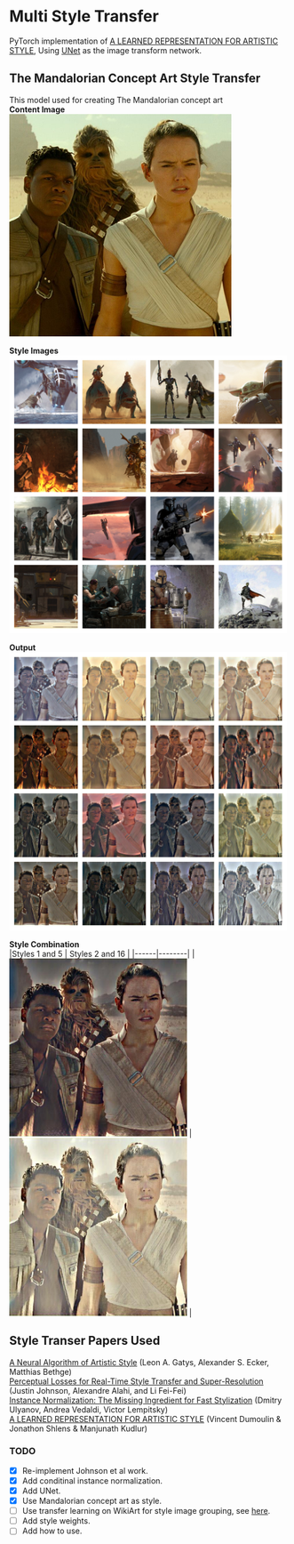 # Multi Style Transfer
PyTorch implementation of [A LEARNED REPRESENTATION FOR ARTISTIC STYLE](https://arxiv.org/pdf/1610.07629.pdf), Using [UNet](https://arxiv.org/pdf/1505.04597.pdf) as the image transform network. 
  
## The Mandalorian Concept Art Style Transfer

This model used for creating The Mandalorian concept art  
**Content Image**  
<img src="./docs/content.jpg" height="400" width="400"/>
  
**Style Images**  
<img src="./docs/styles.jpg" height="500" width="500"/>

**Output**  
<img src="./docs/styled.jpg" height="500" width="500"/>

**Style Combination**  
|Styles 1 and 5 | Styles 2 and 16 |
|------|--------|
| <img src="./docs/gen[0, 4].jpg" height="320" width="320"/> |<img src="./docs/gen[1, 15].jpg" height="320" width="320"/> |

## Style Transer Papers Used 
[A Neural Algorithm of Artistic Style](https://arxiv.org/pdf/1508.06576.pdf) (Leon A. Gatys, Alexander S. Ecker, Matthias Bethge)  
[Perceptual Losses for Real-Time Style Transfer and Super-Resolution](https://cs.stanford.edu/people/jcjohns/papers/eccv16/JohnsonECCV16.pdf) (Justin Johnson, Alexandre Alahi, and Li Fei-Fei)  
[Instance Normalization: The Missing Ingredient for Fast Stylization](https://arxiv.org/pdf/1607.08022.pdf) (Dmitry Ulyanov, Andrea Vedaldi, Victor Lempitsky)  
[A LEARNED REPRESENTATION FOR ARTISTIC STYLE](https://arxiv.org/pdf/1610.07629.pdf) (Vincent Dumoulin & Jonathon Shlens & Manjunath Kudlur)  

### TODO 
- [X] Re-implement Johnson et al work.
- [X] Add conditinal instance normalization.
- [X] Add UNet.
- [X] Use Mandalorian concept art as style.
- [ ] Use transfer learning on WikiArt for style image grouping, see [here](https://openaccess.thecvf.com/content_ECCV_2018/papers/Artsiom_Sanakoyeu_A_Style-aware_Content_ECCV_2018_paper.pdf).
- [ ] Add style weights.
- [ ] Add how to use.
